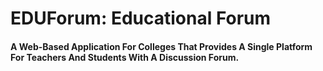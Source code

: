 # EDUForum: Educational Forum
#### A Web-Based Application For Colleges That Provides A Single Platform For Teachers And Students With A Discussion Forum.
